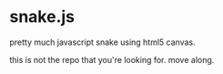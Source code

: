 # snake.js

pretty much javascript snake using html5 canvas.

this is not the repo that you're looking for. move along.
